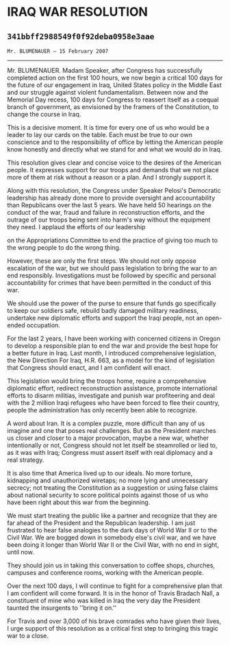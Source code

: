 # IRAQ WAR RESOLUTION
## `341bbff2988549f0f92deba0958e3aae`
`Mr. BLUMENAUER — 15 February 2007`

---


Mr. BLUMENAUER. Madam Speaker, after Congress has successfully 
completed action on the first 100 hours, we now begin a critical 100 
days for the future of our engagement in Iraq, United States policy in 
the Middle East and our struggle against violent fundamentalism. 
Between now and the Memorial Day recess, 100 days for Congress to 
reassert itself as a coequal branch of government, as envisioned by the 
framers of the Constitution, to change the course in Iraq.

This is a decisive moment. It is time for every one of us who would 
be a leader to lay our cards on the table. Each must be true to our own 
conscience and to the responsibility of office by letting the American 
people know honestly and directly what we stand for and what we would 
do in Iraq.

This resolution gives clear and concise voice to the desires of the 
American people. It expresses support for our troops and demands that 
we not place more of them at risk without a reason or a plan. And I 
strongly support it.

Along with this resolution, the Congress under Speaker Pelosi's 
Democratic leadership has already done more to provide oversight and 
accountability than Republicans over the last 5 years. We have held 50 
hearings on the conduct of the war, fraud and failure in reconstruction 
efforts, and the outrage of our troops being sent into harm's way 
without the equipment they need. I applaud the efforts of our 
leadership


on the Appropriations Committee to end the practice of giving too much 
to the wrong people to do the wrong thing.

However, these are only the first steps. We should not only oppose 
escalation of the war, but we should pass legislation to bring the war 
to an end responsibly. Investigations must be followed by specific and 
personal accountability for crimes that have been permitted in the 
conduct of this war.

We should use the power of the purse to ensure that funds go 
specifically to keep our soldiers safe, rebuild badly damaged military 
readiness, undertake new diplomatic efforts and support the Iraqi 
people, not an open-ended occupation.

For the last 2 years, I have been working with concerned citizens in 
Oregon to develop a responsible plan to end the war and provide the 
best hope for a better future in Iraq. Last month, I introduced 
comprehensive legislation, the New Direction For Iraq, H.R. 663, as a 
model for the kind of legislation that Congress should enact, and I am 
confident will enact.

This legislation would bring the troops home, require a comprehensive 
diplomatic effort, redirect reconstruction assistance, promote 
international efforts to disarm militias, investigate and punish war 
profiteering and deal with the 2 million Iraqi refugees who have been 
forced to flee their country, people the administration has only 
recently been able to recognize.

A word about Iran. It is a complex puzzle, more difficult than any of 
us imagine and one that poses real challenges. But as the President 
marches us closer and closer to a major provocation, maybe a new war, 
whether intentionally or not, Congress should not let itself be 
steamrolled or lied to, as it was with Iraq; Congress must assert 
itself with real diplomacy and a real strategy.

It is also time that America lived up to our ideals. No more torture, 
kidnapping and unauthorized wiretaps; no more lying and unnecessary 
secrecy; not treating the Constitution as a suggestion or using false 
claims about national security to score political points against those 
of us who have been right about this war from the beginning.

We must start treating the public like a partner and recognize that 
they are far ahead of the President and the Republican leadership. I am 
just frustrated to hear false analogies to the dark days of World War 
II or to the Civil War. We are bogged down in somebody else's civil 
war, and we have been doing it longer than World War II or the Civil 
War, with no end in sight, until now.

They should join us in taking this conversation to coffee shops, 
churches, campuses and conference rooms, working with the American 
people.

Over the next 100 days, I will continue to fight for a comprehensive 
plan that I am confident will come forward. It is in the honor of 
Travis Bradach Nall, a constituent of mine who was killed in Iraq the 
very day the President taunted the insurgents to ''bring it on.''

For Travis and over 3,000 of his brave comrades who have given their 
lives, I urge support of this resolution as a critical first step to 
bringing this tragic war to a close.